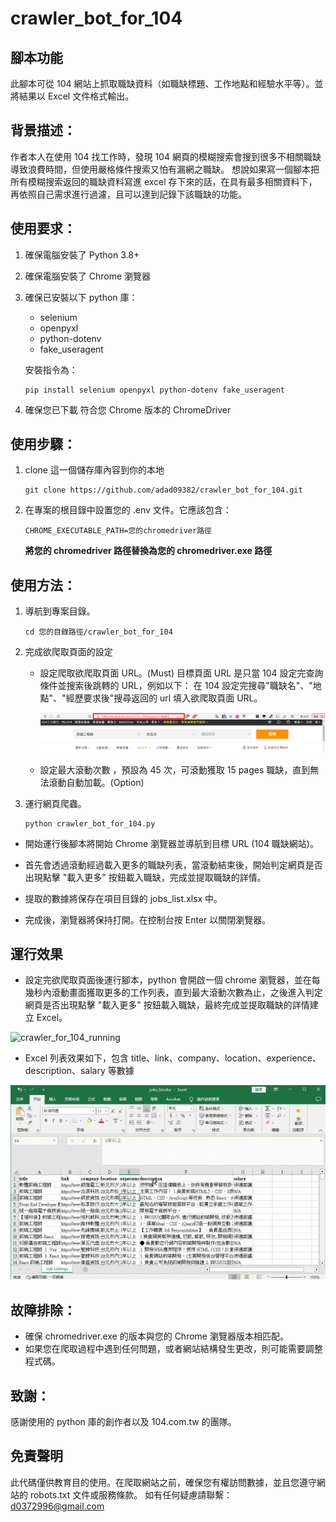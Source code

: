 # crawler_bot_for_104

## 腳本功能

此腳本可從 104 網站上抓取職缺資料（如職缺標題、工作地點和經驗水平等）。並將結果以 Excel 文件格式輸出。

## 背景描述：

作者本人在使用 104 找工作時，發現 104 網頁的模糊搜索會搜到很多不相關職缺導致浪費時間，但使用嚴格條件搜索又怕有漏網之職缺。
想說如果寫一個腳本把所有模糊搜索返回的職缺資料寫進 excel 存下來的話，在具有最多相關資料下，再依照自己需求進行過濾，且可以達到記錄下該職缺的功能。

## 使用要求：

1.  確保電腦安裝了 Python 3.8+
2.  確保電腦安裝了 Chrome 瀏覽器
3.  確保已安裝以下 python 庫：

    - selenium
    - openpyxl
    - python-dotenv
    - fake_useragent

    安裝指令為：

        pip install selenium openpyxl python-dotenv fake_useragent

4.  確保您已下載 符合您 Chrome 版本的 ChromeDriver

## 使用步驟：

1.  clone 這一個儲存庫內容到你的本地

        git clone https://github.com/adad09382/crawler_bot_for_104.git

2.  在專案的根目錄中設置您的 .env 文件。它應該包含：

        CHROME_EXECUTABLE_PATH=您的chromedriver路徑

    **將您的 chromedriver 路徑替換為您的 chromedriver.exe 路徑**

## 使用方法：

1.  導航到專案目錄。

        cd 您的目錄路徑/crawler_bot_for_104

2.  完成欲爬取頁面的設定

    - 設定爬取欲爬取頁面 URL。(Must)
      目標頁面 URL 是只當 104 設定完查詢條件並搜索後跳轉的 URL，例如以下：
      在 104 設定完搜尋"職缺名"、"地點"、"經歷要求後"搜尋返回的 url 填入欲爬取頁面 URL。

      ![frontend_taipei](./readmeImg/frontend_taipei_job_search.png)

    - 設定最大滾動次數 ，預設為 45 次，可滾動獲取 15 pages 職缺，直到無法滾動自動加載。(Option)

3.  運行網頁爬蟲。

        python crawler_bot_for_104.py

- 開始運行後腳本將開始 Chrome 瀏覽器並導航到目標 URL (104 職缺網站)。
- 首先會透過滾動經過載入更多的職缺列表，當滾動結束後，開始判定網頁是否出現點擊 "載入更多" 按鈕載入職缺，完成並提取職缺的詳情。

- 提取的數據將保存在項目目錄的 jobs_list.xlsx 中。

- 完成後，瀏覽器將保持打開。在控制台按 Enter 以關閉瀏覽器。

## 運行效果

- 設定完欲爬取頁面後運行腳本，python 會開啟一個 chrome 瀏覽器，並在每幾秒內滾動畫面獲取更多的工作列表，直到最大滾動次數為止，之後進入判定網頁是否出現點擊 "載入更多" 按鈕載入職缺，最終完成並提取職缺的詳情建立 Excel。

![crawler_for_104_running](./readmeImg/crawler_for_104_running.gif)

- Excel 列表效果如下，包含 title、link、company、location、experience、description、salary 等數據

![crawler_for_104_result](./readmeImg/crawler_for_104_result.gif)

## 故障排除：

- 確保 chromedriver.exe 的版本與您的 Chrome 瀏覽器版本相匹配。
- 如果您在爬取過程中遇到任何問題，或者網站結構發生更改，則可能需要調整程式碼。

## 致謝：

感謝使用的 python 庫的創作者以及 104.com.tw 的團隊。

## 免責聲明

此代碼僅供教育目的使用。在爬取網站之前，確保您有權訪問數據，並且您遵守網站的 robots.txt 文件或服務條款。
如有任何疑慮請聯繫：d0372996@gmail.com
